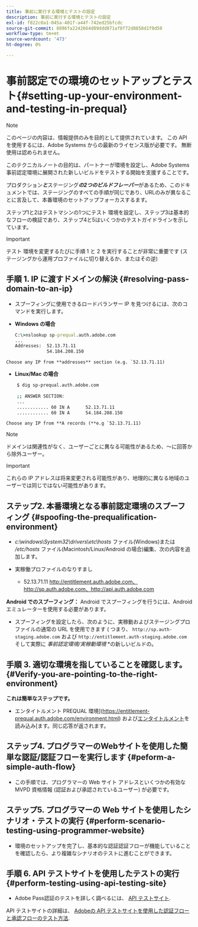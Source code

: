 ```yaml
---
title: 事前に実行する環境とテストの設定
description: 事前に実行する環境とテストの設定
exl-id: f822c0a1-045a-401f-a44f-742ed25bfcdc
source-git-commit: 8896fa2242664d09ddd871af8f72d8858d1f0d50
workflow-type: tm+mt
source-wordcount: '473'
ht-degree: 0%

---
```


# 事前認定での環境のセットアップとテスト{#setting-up-your-environment-and-testing-in-prequal}

>[!NOTE]
>
>このページの内容は、情報提供のみを目的として提供されています。 この API を使用するには、Adobe Systems からの最新のライセンス版が必要です。 無断使用は認められません。

このテクニカルノートの目的は、パートナーが環境を設定し、Adobe Systems事前認定環境に展開された新しいビルドをテストする開始を支援することです。

プロダクション&#x200B;***と***&#x200B;ステージング&#x200B;***の2つのビルドフレーバー***&#x200B;があるため、このドキュメントでは、ステージングのすべての手順が同じであり、URLのみが異なることに言及して、本番環境のセットアップフォーカスするます。

ステップ1と2はテストマシンの1つにテスト 環境を設定し、ステップ3は基本的なフローの検証であり、ステップ4と5はいくつかのテストガイドラインを示しています。

>[!IMPORTANT]
>
> テスト 環境を変更するたびに手順 1 と 2 を実行することが非常に重要です (ステージングから運用プロファイルに切り替えるか、またはその逆)


## 手順 1. IP に渡すドメインの解決 {#resolving-pass-domain-to-an-ip}

* スプーフィングに使用できるロードバランサー IP を見つけるには、次のコマンドを実行します。

* **Windows の場合**

  ```cmd
  C:\>nslookup sp-prequal.auth.adobe.com
  ...
  Addresses:  52.13.71.11
              54.184.208.150
  ```

```Choose any IP from **addresses** section (e.g. `52.13.71.11)```

* **Linux/Mac の場合**

```sh
    $ dig sp-prequal.auth.adobe.com
    
    ;; ANSWER SECTION:
    ...
    ............ 60 IN A      52.13.71.11
    ............ 60 IN A      54.184.208.150
```

```Choose any IP from **A records (**e.g `52.13.71.11)```

>[!NOTE]
>
>ドメインは関連性がなく、ユーザーごとに異なる可能性があるため、～に回答から除外ユーザー。

>[!IMPORTANT]
>
> これらの IP アドレスは将来変更される可能性があり、地理的に異なる地域のユーザーでは同じではない可能性があります。


## ステップ2.  本番環境となる事前認定環境のスプーフィング {#spoofing-the-prequalification-environment}

* *c:\\windows\\System32\\drivers\\etc\\hosts* ファイル(Windows)または */etc/hosts* ファイル(Macintosh/Linux/Android の場合)編集、次の内容を追加します。

* 実稼働プロファイルのなりすまし
   * 52.13.71.11 http://entitlement.auth.adobe.com、http://sp.auth.adobe.com、http://api.auth.adobe.com

**Android でのスプーフィング：** Android でスプーフィングを行うには、Android エミュレーターを使用する必要があります。

* スプーフィングを設定したら、次のように、実稼動およびステージングプロファイルの通常の URL を使用できます ( つまり、 `http://sp.auth-staging.adobe.com` および `http://entitlement.auth-staging.adobe.com` そして実際に *事前認定環境/実稼動環境* *の新しいビルドの。


## 手順 3.  適切な環境を指していることを確認します。 {#Verify-you-are-pointing-to-the-right-environment}

**これは簡単なステップです。**

* エンタイトルメント PREQUAL 環境](https://entitlement-prequal.auth.adobe.com/environment.html) および[エンタイトルメント](https://entitlement.auth.adobe.com/environment.html)を読み込み[ます。同じ応答が返されます。


## ステップ4.  プログラマーのWebサイトを使用した簡単な認証/認証フローを実行します {#peform-a-simple-auth-flow}

* この手順では、プログラマーの Web サイト アドレスといくつかの有効な MVPD 資格情報 (認証および承認されているユーザー) が必要です。

## ステップ5.  プログラマーの Web サイトを使用したシナリオ・テストの実行 {#perform-scenario-testing-using-programmer-website}

* 環境のセットアップを完了し、基本的な認証認証フローが機能していることを確認したら、より複雑なシナリオのテストに進むことができます。


## 手順 6.  API テストサイトを使用したテストの実行 {#perform-testing-using-api-testing-site}

* Adobe Pass認証のテストを詳しく調べるには、 [API テストサイト](http://entitlement-prequal.auth.adobe.com/apitest/api.html).

API テストサイトの詳細は、 [Adobeの API テストサイトを使用した認証フローと承認フローのテスト方法](/help/authentication/test-authn-authz-flows-using-adobes-api-test-site.md).
